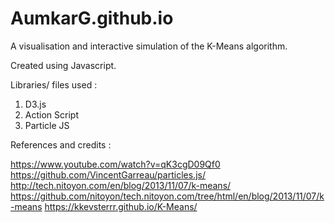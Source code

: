 # AumkarG.github.io



A visualisation and interactive simulation of the K-Means algorithm.

Created using Javascript.

Libraries/ files used :
1) D3.js
2) Action Script
3) Particle JS


References and credits :

https://www.youtube.com/watch?v=qK3cgD09Qf0
https://github.com/VincentGarreau/particles.js/
http://tech.nitoyon.com/en/blog/2013/11/07/k-means/
https://github.com/nitoyon/tech.nitoyon.com/tree/html/en/blog/2013/11/07/k-means
https://kkevsterrr.github.io/K-Means/
